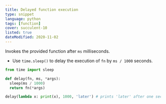 ```yaml
---
title: Delayed function execution
type: snippet
language: python
tags: [function]
cover: succulent-10
listed: true
dateModified: 2020-11-02
---
```


Invokes the provided function after `ms` milliseconds.

- Use `time.sleep()` to delay the execution of `fn` by `ms / 1000` seconds.

```py
from time import sleep

def delay(fn, ms, *args):
  sleep(ms / 1000)
  return fn(*args)

delay(lambda x: print(x), 1000, 'later') # prints 'later' after one second
```

